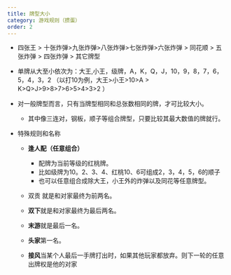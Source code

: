 ```yaml
---
title: 牌型大小
category: 游戏规则（掼蛋）
order: 2
---
```


+ 四张王 > 十张炸弹>九张炸弹>八张炸弹>七张炸弹>六张炸弹 > 同花顺 > 五张炸弹 > 四张炸弹 > 其它牌型

+ 单牌从大至小依次为：大王,小王，级牌，A，K，Q，J，10，9，8，7，6，5，4，3，2 （以打10为例，大王>小王>10>A > K>Q>J>9>8>7>6>5>4>3>2 ）

+ 对一般牌型而言，只有当牌型相同和总张数相同的牌，才可比较大小。
  + 其中像三连对，钢板，顺子等组合牌型，只要比较其最大数值的牌就行。

+ 特殊规则和名称

  + **逢人配（任意组合）**
    + 配牌为当前等级的红桃牌。
    + 比如级牌为10。2、3、4、红桃10、6可组成2，3，4，5，6的顺子
    + 也可以任意组合成除大王，小王外的炸弹以及同花等任意牌型。

  + 双贡 就是和对家最终为前两名。

  + **双下**就是和对家最终为最后两名。

  + **末游**就是最后一名。

  + **头家**第一名。

  + **接风**当某个人最后一手牌打出时，如果其他玩家都放弃。则下一轮的任意出牌权是他的对家